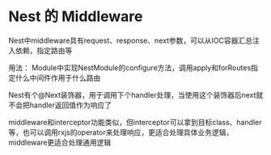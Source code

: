 # Nest 的 Middleware

Nest中middleware具有request、response、next参数，可以从IOC容器汇总注入依赖，指定路由等

用法：
Module中实现NestModule的configure方法，调用apply和forRoutes指定什么中间件作用于什么路由

Nest有个@Next装饰器，用于调用下个handler处理，当使用这个装饰器后next就不会把handler返回值作为响应了

middleware和interceptor功能类似，但interceptor可以拿到目标class、handler等，也可以调用rxjs的operator来处理响应，更适合处理具体业务逻辑，middleware更适合处理通用逻辑
